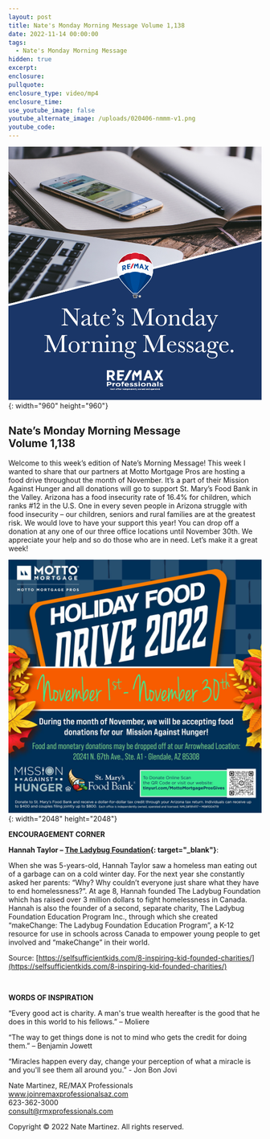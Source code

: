 ```yaml
---
layout: post
title: Nate's Monday Morning Message Volume 1,138
date: 2022-11-14 00:00:00
tags:
  - Nate's Monday Morning Message
hidden: true
excerpt:
enclosure:
pullquote:
enclosure_type: video/mp4
enclosure_time:
use_youtube_image: false
youtube_alternate_image: /uploads/020406-nmmm-v1.png
youtube_code:
---
```

![](/uploads/020406-nmmm-v1-1.png){: width="960" height="960"}

## **Nate’s Monday Morning Message<br>Volume 1,138**

Welcome to this week’s edition of Nate’s Morning Message\! This week I wanted to share that our partners at Motto Mortgage Pros are hosting a food drive throughout the month of November. It’s a part of their Mission Against Hunger and all donations will go to support St. Mary’s Food Bank in the Valley. Arizona has a food insecurity rate of 16.4% for children, which ranks \#12 in the U.S. One in every seven people in Arizona struggle with food insecurity – our children, seniors and rural families are at the greatest risk. We would love to have your support this year\! You can drop off a donation at any one of our three office locations until November 30th. We appreciate your help and so do those who are in need. Let’s make it a great week\!

![](/uploads/motto-food-drive.jpg){: width="2048" height="2048"}

**ENCOURAGEMENT CORNER&nbsp;**

**Hannah Taylor –&nbsp;[The Ladybug Foundation](http://www.ladybugfoundation.ca/){: target="_blank"}**\:

When she was 5-years-old, Hannah Taylor saw a homeless man eating out of a garbage can on a cold winter day. For the next year she constantly asked her parents: “Why? Why couldn’t everyone just share what they have to end homelessness?”. At age 8, Hannah founded The Ladybug Foundation which has raised over 3 million dollars to fight homelessness in Canada. Hannah is also the founder of a second, separate charity, The Ladybug Foundation Education Program Inc., through which she created “makeChange: The Ladybug Foundation Education Program”, a K-12 resource for use in schools across Canada to empower young people to get involved and “makeChange” in their world.

Source: [https://selfsufficientkids.com/8-inspiring-kid-founded-charities/](https://selfsufficientkids.com/8-inspiring-kid-founded-charities/)

&nbsp;

**WORDS OF INSPIRATION**

“Every good act is charity. A man's true wealth hereafter is the good that he does in this world to his fellows.” – Moliere

“The way to get things done is not to mind who gets the credit for doing them.” – Benjamin Jowett

“Miracles happen every day, change your perception of what a miracle is and you'll see them all around you.” - Jon Bon Jovi

Nate Martinez, RE/MAX Professionals<br>www.joinremaxprofessionalsaz.com<br>623-362-3000<br>consult@rmxprofessionals.com

Copyright &copy; 2022 Nate Martinez. All rights reserved.
